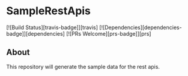 # SampleRestApis

[![Build Status][travis-badge]][travis]
[![Dependencies][dependencies-badge]][dependencies]
[![PRs Welcome][prs-badge]][prs]

## About

This repository will generate the sample data for the rest apis.
